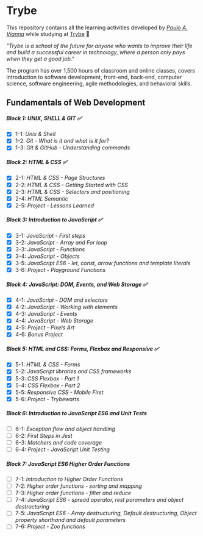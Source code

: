 # Trybe

This repository contains all the learning activities developed by _[Paulo A. Vianna](https://www.linkedin.com/in/paulo-andr%C3%A9-vianna-7764aa228/q)_ while studying at [Trybe](https://www.betrybe.com/) 🚀

_"Trybe is a school of the future for anyone who wants to improve their life and build a successful career in technology, where a person only pays when they get a good job."_

The program has over 1,500 hours of classroom and online classes, covers introduction to software development, front-end, back-end, computer science, software engineering, agile methodologies, and behavioral skills.

## Fundamentals of Web Development 

##### Block 1: UNIX, SHELL & GIT ✅

- [x] 1-1: _Unix & Shell_ 
- [x] 1-2: _Git - What is it and what is it for?_
- [x] 1-3: _Git & GitHub - Understanding commands_

##### Block 2: HTML & CSS ✅

- [x] 2-1: _HTML & CSS - Page Structures_
- [x] 2-2: _HTML & CSS - Getting Started with CSS_
- [x] 2-3: _HTML & CSS - Selectors and positioning_
- [x] 2-4: _HTML Semantic_
- [x] 2-5: _Project - Lessons Learned_

##### Block 3: Introduction to JavaScript ✅

- [x] 3-1: _JavaScript - First steps_
- [x] 3-2: _JavaScript - Array and For loop_
- [x] 3-3: _JavaScript - Functions_
- [x] 3-4: _JavaScript - Objects_
- [x] 3-5: _JavaScript ES6 - let, const, arrow functions and template literals_
- [x] 3-6: _Project - Playground Functions_

##### Block 4: JavaScript: DOM, Events, and Web Storage ✅

- [x] 4-1: _JavaScript - DOM and selectors_
- [x] 4-2: _JavaScript - Working with elements_
- [x] 4-3: _JavaScript - Events_
- [x] 4-4: _JavaScript - Web Storage_
- [x] 4-5: _Project - Pixels Art_
- [x] 4-6: _Bonus Project_

##### Block 5: HTML and CSS: Forms, Flexbox and Responsive ✅

- [x] 5-1: _HTML & CSS - Forms_
- [x] 5-2: _JavaScript libraries and CSS frameworks_
- [x] 5-3: _CSS Flexbox - Part 1_
- [x] 5-4: _CSS Flexbox - Part 2_
- [x] 5-5: _Responsive CSS - Mobile First_
- [x] 5-6: _Project - Trybewarts_

##### Block 6: Introduction to JavaScript ES6 and Unit Tests

- [ ] 6-1: _Exception flow and object handling_
- [ ] 6-2: _First Steps in Jest_
- [ ] 6-3: _Matchers and code coverage_
- [ ] 6-4: _Project - JavaScript Unit Testing_

##### Block 7: JavaScript ES6 Higher Order Functions

- [ ] 7-1: _Introduction to Higher Order Functions_
- [ ] 7-2: _Higher order functions - sorting and mapping_
- [ ] 7-3: _Higher order functions - filter and reduce_
- [ ] 7-4: _JavaScript ES6 - spread operator, rest parameters and object destructuring_
- [ ] 7-5: _JavaScript ES6 - Array destructuring, Default destructuring, Object property shorthand and default parameters_
- [ ] 7-6: _Project - Zoo functions_